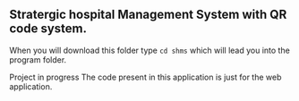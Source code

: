 ## Stratergic hospital Management System with QR code system.
When you will download this folder type `cd shms` which will lead you into the program folder.

Project in progress
The code present in this application is just for the web application. 